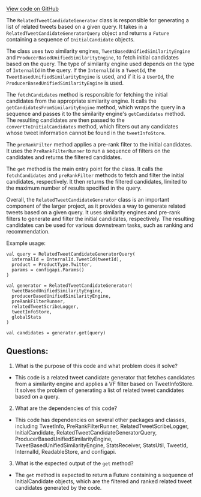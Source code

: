 [View code on GitHub](https://github.com/misbahsy/the-algorithm/cr-mixer/server/src/main/scala/com/twitter/cr_mixer/candidate_generation/RelatedTweetCandidateGenerator.scala)

The `RelatedTweetCandidateGenerator` class is responsible for generating a list of related tweets based on a given query. It takes in a `RelatedTweetCandidateGeneratorQuery` object and returns a `Future` containing a sequence of `InitialCandidate` objects. 

The class uses two similarity engines, `TweetBasedUnifiedSimilarityEngine` and `ProducerBasedUnifiedSimilarityEngine`, to fetch initial candidates based on the query. The type of similarity engine used depends on the type of `InternalId` in the query. If the `InternalId` is a `TweetId`, the `TweetBasedUnifiedSimilarityEngine` is used, and if it is a `UserId`, the `ProducerBasedUnifiedSimilarityEngine` is used. 

The `fetchCandidates` method is responsible for fetching the initial candidates from the appropriate similarity engine. It calls the `getCandidatesFromSimilarityEngine` method, which wraps the query in a sequence and passes it to the similarity engine's `getCandidates` method. The resulting candidates are then passed to the `convertToInitialCandidates` method, which filters out any candidates whose tweet information cannot be found in the `tweetInfoStore`. 

The `preRankFilter` method applies a pre-rank filter to the initial candidates. It uses the `PreRankFilterRunner` to run a sequence of filters on the candidates and returns the filtered candidates. 

The `get` method is the main entry point for the class. It calls the `fetchCandidates` and `preRankFilter` methods to fetch and filter the initial candidates, respectively. It then returns the filtered candidates, limited to the maximum number of results specified in the query. 

Overall, the `RelatedTweetCandidateGenerator` class is an important component of the larger project, as it provides a way to generate related tweets based on a given query. It uses similarity engines and pre-rank filters to generate and filter the initial candidates, respectively. The resulting candidates can be used for various downstream tasks, such as ranking and recommendation. 

Example usage:

```
val query = RelatedTweetCandidateGeneratorQuery(
  internalId = InternalId.TweetId(tweetId),
  product = ProductType.Twitter,
  params = configapi.Params()
)

val generator = RelatedTweetCandidateGenerator(
  tweetBasedUnifiedSimilarityEngine,
  producerBasedUnifiedSimilarityEngine,
  preRankFilterRunner,
  relatedTweetScribeLogger,
  tweetInfoStore,
  globalStats
)

val candidates = generator.get(query)
```
## Questions: 
 1. What is the purpose of this code and what problem does it solve? 
- This code is a related tweet candidate generator that fetches candidates from a similarity engine and applies a VF filter based on TweetInfoStore. It solves the problem of generating a list of related tweet candidates based on a query.

2. What are the dependencies of this code? 
- This code has dependencies on several other packages and classes, including TweetInfo, PreRankFilterRunner, RelatedTweetScribeLogger, InitialCandidate, RelatedTweetCandidateGeneratorQuery, ProducerBasedUnifiedSimilarityEngine, TweetBasedUnifiedSimilarityEngine, StatsReceiver, StatsUtil, TweetId, InternalId, ReadableStore, and configapi.

3. What is the expected output of the `get` method? 
- The `get` method is expected to return a Future containing a sequence of InitialCandidate objects, which are the filtered and ranked related tweet candidates generated by the code.